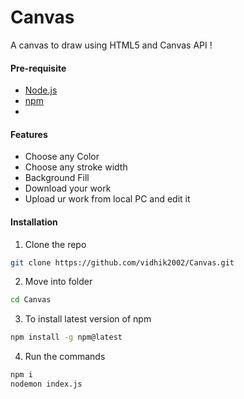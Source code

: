 # Canvas
A canvas to draw using HTML5 and Canvas API !

#### Pre-requisite
- [Node.js](https://nodejs.org/en/)
- [npm](https://www.npmjs.com/)
- 
#### Features

* []() Choose any Color
* []() Choose any stroke width
* []() Background Fill
* []() Download your work
* []() Upload ur work from local PC and edit it
 
#### Installation

 
1. Clone the repo
```sh
git clone https://github.com/vidhik2002/Canvas.git
```
2. Move into folder
```sh
cd Canvas
```
3. To install latest version of npm
```sh
npm install -g npm@latest
```
4. Run the commands
```sh
npm i
nodemon index.js
```
